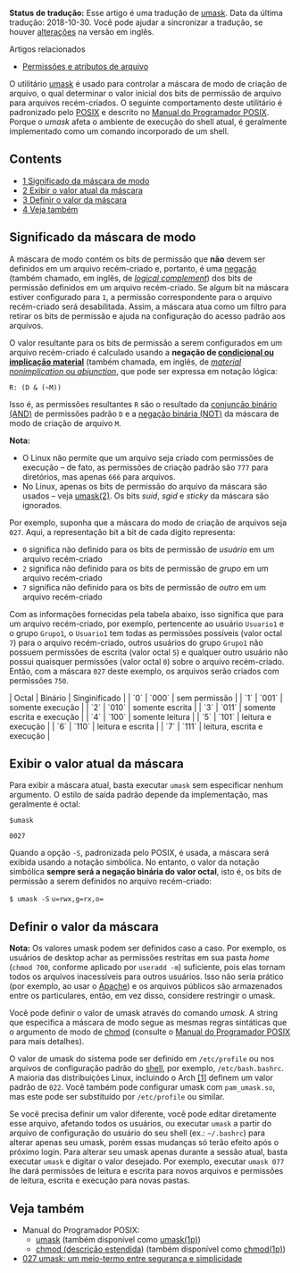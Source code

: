 **Status de tradução:** Esse artigo é uma tradução de [umask](/index.php/Umask "Umask"). Data da última tradução: 2018-10-30\. Você pode ajudar a sincronizar a tradução, se houver [alterações](https://wiki.archlinux.org/index.php?title=Umask&diff=0&oldid=549386) na versão em inglês.

Artigos relacionados

*   [Permissões e atributos de arquivo](/index.php/Permiss%C3%B5es_e_atributos_de_arquivo "Permissões e atributos de arquivo")

O utilitário [umask](https://en.wikipedia.org/wiki/pt:umask "wikipedia:pt:umask") é usado para controlar a máscara de modo de criação de arquivo, o qual determinar o valor inicial dos bits de permissão de arquivo para arquivos recém-criados. O seguinte comportamento deste utilitário é padronizado pelo [POSIX](https://en.wikipedia.org/wiki/pt:POSIX "wikipedia:pt:POSIX") e descrito no [Manual do Programador POSIX](http://pubs.opengroup.org/onlinepubs/9699919799/utilities/umask.html). Porque o *umask* afeta o ambiente de execução do shell atual, é geralmente implementado como um comando incorporado de um shell.

## Contents

*   [1 Significado da máscara de modo](#Significado_da_máscara_de_modo)
*   [2 Exibir o valor atual da máscara](#Exibir_o_valor_atual_da_máscara)
*   [3 Definir o valor da máscara](#Definir_o_valor_da_máscara)
*   [4 Veja também](#Veja_também)

## Significado da máscara de modo

A máscara de modo contém os bits de permissão que **não** devem ser definidos em um arquivo recém-criado e, portanto, é uma [negação](https://en.wikipedia.org/wiki/pt:Nega%C3%A7%C3%A3o "wikipedia:pt:Negação") (também chamado, em inglês, de [*logical complement*](https://en.wikipedia.org/wiki/Logical_complement "wikipedia:Logical complement")) dos bits de permissão definidos em um arquivo recém-criado. Se algum bit na máscara estiver configurado para `1`, a permissão correspondente para o arquivo recém-criado será desabilitada. Assim, a máscara atua como um filtro para retirar os bits de permissão e ajuda na configuração do acesso padrão aos arquivos.

O valor resultante para os bits de permissão a serem configurados em um arquivo recém-criado é calculado usando a **negação de [condicional ou implicação material](https://en.wikipedia.org/wiki/pt:Condicional_material "wikipedia:pt:Condicional material")** (também chamada, em inglês, de [*material nonimplication* ou *abjunction*](https://en.wikipedia.org/wiki/Material_nonimplication "wikipedia:Material nonimplication"), que pode ser expressa em notação lógica:

```
R: (D & (~M))

```

Isso é, as permissões resultantes `R` são o resultado da [conjunção binário (AND)](https://en.wikipedia.org/wiki/pt:Conjun%C3%A7%C3%A3o_l%C3%B3gica "wikipedia:pt:Conjunção lógica") de permissões padrão `D` e a [negação binária (NOT)](https://en.wikipedia.org/wiki/pt:L%C3%B3gica_bin%C3%A1ria#NOT "wikipedia:pt:Lógica binária") da máscara de modo de criação de arquivo `M`.

**Nota:**

*   O Linux não permite que um arquivo seja criado com permissões de execução – de fato, as permissões de criação padrão são `777` para diretórios, mas apenas `666` para arquivos.
*   No Linux, apenas os bits de permissão do arquivo da máscara são usados – veja [umask(2)](https://jlk.fjfi.cvut.cz/arch/manpages/man/umask.2). Os bits *suid*, *sgid* e *sticky* da máscara são ignorados.

Por exemplo, suponha que a máscara do modo de criação de arquivos seja `027`. Aqui, a representação bit a bit de cada dígito representa:

*   `0` significa não definido para os bits de permissão de *usuário* em um arquivo recém-criado
*   `2` significa não definido para os bits de permissão de *grupo* em um arquivo recém-criado
*   `7` significa não definido para os bits de permissão de *outro* em um arquivo recém-criado

Com as informações fornecidas pela tabela abaixo, isso significa que para um arquivo recém-criado, por exemplo, pertencente ao usuário `Usuario1` e o grupo `Grupo1`, o `Usuario1` tem todas as permissões possíveis (valor octal `7`) para o arquivo recém-criado, outros usuários do grupo `Grupo1` não possuem permissões de escrita (valor octal `5`) e qualquer outro usuário não possui quaisquer permissões (valor octal `0`) sobre o arquivo recém-criado. Então, com a máscara `027` deste exemplo, os arquivos serão criados com permissões `750`.

<caption></caption>
| Octal | Binário | Singinificado |
| `0` | `000` | sem permissão |
| `1` | `001` | somente execução |
| `2` | `010` | somente escrita |
| `3` | `011` | somente escrita e execução |
| `4` | `100` | somente leitura |
| `5` | `101` | leitura e execução |
| `6` | `110` | leitura e escrita |
| `7` | `111` | leitura, escrita e execução |

## Exibir o valor atual da máscara

Para exibir a máscara atual, basta executar `umask` sem especificar nenhum argumento. O estilo de saída padrão depende da implementação, mas geralmente é octal:

 `$umask` 
```
0027

```

Quando a opção `-S`, padronizada pelo POSIX, é usada, a máscara será exibida usando a notação simbólica. No entanto, o valor da notação simbólica **sempre será a negação binária do valor octal**, isto é, os bits de permissão a serem definidos no arquivo recém-criado:

 `$ umask -S`  `u=rwx,g=rx,o=` 

## Definir o valor da máscara

**Nota:** Os valores umask podem ser definidos caso a caso. Por exemplo, os usuários de desktop achar as permissões restritas em sua pasta *home* (`chmod 700`, conforme aplicado por `useradd -m`) suficiente, pois elas tornam todos os arquivos inacessíveis para outros usuários. Isso não seria prático (por exemplo, ao usar o [Apache](/index.php/Apache "Apache")) e os arquivos públicos são armazenados entre os particulares, então, em vez disso, considere restringir o umask.

Você pode definir o valor de umask através do comando *umask*. A string que especifica a máscara de modo segue as mesmas regras sintáticas que o argumento de modo de [chmod](/index.php/Chmod_(Portugu%C3%AAs) "Chmod (Português)") (consulte o [Manual do Programador POSIX](http://pubs.opengroup.org/onlinepubs/9699919799/utilities/chmod.html#tag_20_17_13) para mais detalhes).

O valor de umask do sistema pode ser definido em `/etc/profile` ou nos arquivos de configuração padrão do [shell](/index.php/Shell_(Portugu%C3%AAs) "Shell (Português)"), por exemplo, `/etc/bash.bashrc`. A maioria das distribuições Linux, incluindo o Arch [[1]](https://projects.archlinux.org/svntogit/packages.git/tree/trunk/profile?h=packages/filesystem) definem um valor padrão de `022`. Você também pode configurar umask com `pam_umask.so`, mas este pode ser substituído por `/etc/profile` ou similar.

Se você precisa definir um valor diferente, você pode editar diretamente esse arquivo, afetando todos os usuários, ou executar `umask` a partir do arquivo de configuração do usuário do seu shell (ex.: `~/.bashrc`) para alterar apenas seu umask, porém essas mudanças só terão efeito após o próximo login. Para alterar seu umask apenas durante a sessão atual, basta executar `umask` e digitar o valor desejado. Por exemplo, executar `umask 077` lhe dará permissões de leitura e escrita para novos arquivos e permissões de leitura, escrita e execução para novas pastas.

## Veja também

*   Manual do Programador POSIX:
    *   [umask](http://pubs.opengroup.org/onlinepubs/9699919799/utilities/umask.html) (também disponível como [umask(1p)](https://jlk.fjfi.cvut.cz/arch/manpages/man/umask.1p))
    *   [chmod (descrição estendida)](http://pubs.opengroup.org/onlinepubs/9699919799/utilities/chmod.html#tag_20_17_13) (também disponível como [chmod(1p)](https://jlk.fjfi.cvut.cz/arch/manpages/man/chmod.1p))
*   [027 umask: um meio-termo entre segurança e simplicidade](https://blogs.gentoo.org/mgorny/2011/10/18/027-umask-a-compromise-between-security-and-simplicity/)
